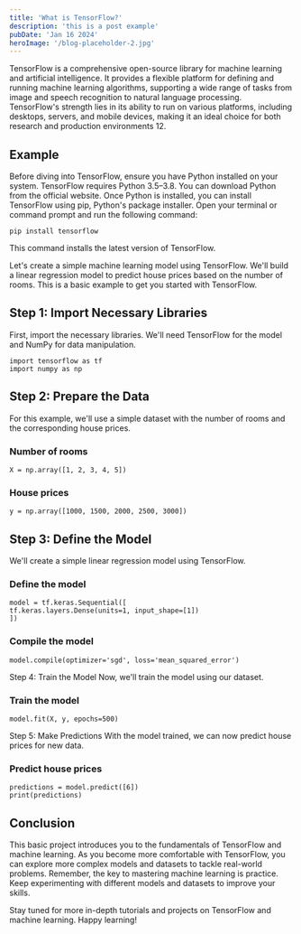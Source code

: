 ```yaml
---
title: 'What is TensorFlow?'
description: 'this is a post example'
pubDate: 'Jan 16 2024'
heroImage: '/blog-placeholder-2.jpg'
---
```


TensorFlow is a comprehensive open-source library for machine learning and artificial intelligence. It provides a flexible platform for defining and running machine learning algorithms, supporting a wide range of tasks from image and speech recognition to natural language processing. TensorFlow's strength lies in its ability to run on various platforms, including desktops, servers, and mobile devices, making it an ideal choice for both research and production environments 12.

## Example

Before diving into TensorFlow, ensure you have Python installed on your system. TensorFlow requires Python 3.5–3.8. You can download Python from the official website. Once Python is installed, you can install TensorFlow using pip, Python's package installer. Open your terminal or command prompt and run the following command:

```
pip install tensorflow
```

This command installs the latest version of TensorFlow.

Let's create a simple machine learning model using TensorFlow. We'll build a linear regression model to predict house prices based on the number of rooms. This is a basic example to get you started with TensorFlow.

## Step 1: Import Necessary Libraries

First, import the necessary libraries. We'll need TensorFlow for the model and NumPy for data manipulation.

```
import tensorflow as tf
import numpy as np
```

## Step 2: Prepare the Data

For this example, we'll use a simple dataset with the number of rooms and the corresponding house prices.

### Number of rooms

```
X = np.array([1, 2, 3, 4, 5])
```

### House prices

```
y = np.array([1000, 1500, 2000, 2500, 3000])
```

## Step 3: Define the Model

We'll create a simple linear regression model using TensorFlow.

### Define the model

```
model = tf.keras.Sequential([
tf.keras.layers.Dense(units=1, input_shape=[1])
])
```

### Compile the model

```
model.compile(optimizer='sgd', loss='mean_squared_error')
```

Step 4: Train the Model
Now, we'll train the model using our dataset.

### Train the model

```
model.fit(X, y, epochs=500)
```

Step 5: Make Predictions
With the model trained, we can now predict house prices for new data.

### Predict house prices

```
predictions = model.predict([6])
print(predictions)
```

## Conclusion

This basic project introduces you to the fundamentals of TensorFlow and machine learning. As you become more comfortable with TensorFlow, you can explore more complex models and datasets to tackle real-world problems. Remember, the key to mastering machine learning is practice. Keep experimenting with different models and datasets to improve your skills.

Stay tuned for more in-depth tutorials and projects on TensorFlow and machine learning. Happy learning!
